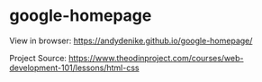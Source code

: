 # google-homepage

View in browser: 
https://andydenike.github.io/google-homepage/

Project Source: https://www.theodinproject.com/courses/web-development-101/lessons/html-css

